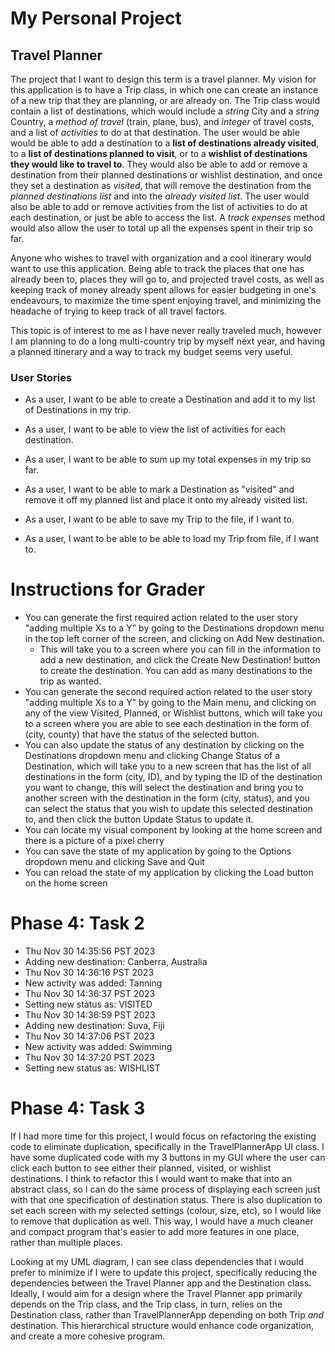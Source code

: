 # My Personal Project
## Travel Planner

The project that I want to design this term is a travel planner. My vision for 
this application is to have a Trip class, in which one can create an instance of
a new trip that they are planning, or are already on. The Trip class would contain
a list of destinations, which would include a *string* City and a *string* Country, a 
*method of travel* (train, plane, bus), and *integer* of 
travel costs, and a list of *activities* to do at that destination. The user would be able would 
be able to add a destination to a **list of destinations already visited**, 
to a **list of destinations planned to visit**,
or to a **wishlist of destinations they would like to travel to**. They would also be
able to add or remove a destination from their planned destinations or wishlist
destination, and once they set a destination as *visited*, that will remove
the destination from the *planned destinations list* and into the *already 
visited list*. The user would also be able to add or remove activities from the list of
activities to do at each destination, or just be able to access the list. A *track expenses*
method would also allow the user to total up all the expenses spent in their trip so far.

Anyone who wishes to travel with organization and a cool itinerary would 
want to use this application. Being able to track the places that one has
already been to, places they will go to, and projected travel costs, as well
as keeping track of money already spent allows for easier budgeting in 
one's endeavours, to maximize the time spent enjoying travel, and minimizing
the headache of trying to keep track of all travel factors.

This topic is of interest to me as I have never really traveled much, 
however I am planning to do a long multi-country trip by myself next year,
and having a planned itinerary and a way to track my budget seems very
useful.


### User Stories 
- As a user, I want to be able to create a Destination and add it to 
my list of Destinations in my trip.
- As a user, I want to be able to view the list of activities for each destination.
- As a user, I want to be able to sum up my total expenses in my trip so far.
- As a user, I want to be able to mark a Destination as "visited" and remove it
off my planned list and place it onto my already visited list.

- As a user, I want to be able to save my Trip to the file, if I want to.
- As a user, I want to be able to be able to load my Trip from file, if I want to.

# Instructions for Grader

- You can generate the first required action related to the user story "adding multiple Xs to a Y" by going to the 
Destinations dropdown menu in the top left corner of the screen, and clicking on Add New destination.
  - This will take you to a screen where you can fill in the information to add a new destination, and click the
  Create New Destination! button to create the destination. You can add as many destinations to the trip as wanted.
- You can generate the second required action related to the user story "adding multiple Xs to a Y" by going to the 
Main menu, and clicking on any of the view Visited, Planned, or Wishlist buttons, which will take you to a screen
where you are able to see each destination in the form of (city, county) that have the status of the selected button.
- You can also update the status of any destination by clicking on the Destinations dropdown menu and clicking
Change Status of a Destination, which will take you to a new screen that has the list of all destinations in the form
(city, ID), and by typing the ID of the destination you want to change, this will select the destination and bring you
to another screen with the destination in the form (city, status), and you can select the status that you wish to 
update this selected destination to, and then click the button Update Status to update it.
- You can locate my visual component by looking at the home screen and there is a picture of a pixel cherry
- You can save the state of my application by going to the Options dropdown menu and clicking Save and Quit
- You can reload the state of my application by clicking the Load button on the home screen 

# Phase 4: Task 2
- Thu Nov 30 14:35:56 PST 2023
- Adding new destination: Canberra, Australia
- Thu Nov 30 14:36:16 PST 2023
- New activity was added: Tanning
- Thu Nov 30 14:36:37 PST 2023
- Setting new status as: VISITED
- Thu Nov 30 14:36:59 PST 2023
- Adding new destination: Suva, Fiji
- Thu Nov 30 14:37:06 PST 2023
- New activity was added: Swimming
- Thu Nov 30 14:37:20 PST 2023
- Setting new status as: WISHLIST

# Phase 4: Task 3
If I had more time for this project, I would focus on refactoring the existing code to eliminate duplication,
specifically in the TravelPlannerApp UI class. I have some duplicated code with my 3 buttons in my GUI where the
user can click each button to see either their planned, visited, or wishlist destinations. I think to refactor this
I would want to make that into an abstract class, so I can do the same process of displaying each screen just with
that one specification of destination status. There is also duplication to set each screen with my selected settings
(colour, size, etc), so I would like to remove that duplication as well. This way, I would have a much cleaner and
compact program that's easier to add more features in one place, rather than multiple places.

Looking at my UML diagram, I can see class dependencies that i would prefer to minimize if I were to update this 
project, specifically reducing the dependencies between the Travel Planner app and the Destination class. Ideally,
I would aim for a design where the Travel Planner app primarily depends on the Trip class, and the Trip class,
in turn, relies on the Destination class, rather than TravelPlannerApp depending on both Trip *and* destination.
This hierarchical structure would enhance code organization, and create a more cohesive program.
